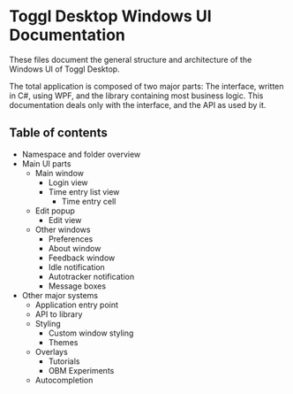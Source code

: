 
# Toggl Desktop Windows UI Documentation

These files document the general structure and architecture of the Windows UI of Toggl Desktop.

The total application is composed of two major parts: The interface, written in C#, using WPF, and the library containing most business logic. This documentation deals only with the interface, and the API as used by it.

## Table of contents

- Namespace and folder overview
- Main UI parts
    - Main window
        - Login view
        - Time entry list view
            - Time entry cell
    - Edit popup
        - Edit view
    - Other windows
        - Preferences
        - About window
        - Feedback window
        - Idle notification
        - Autotracker notification
        - Message boxes
- Other major systems
    - Application entry point
    - API to library
    - Styling
        - Custom window styling
        - Themes
    - Overlays
        - Tutorials
        - OBM Experiments
    - Autocompletion